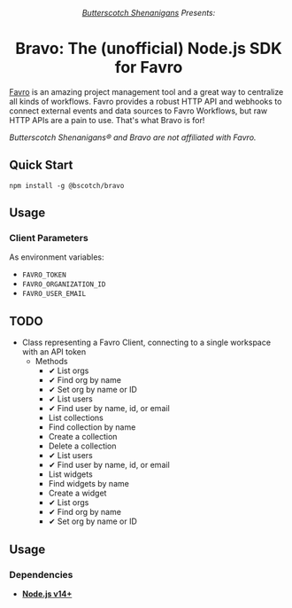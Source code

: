 <p align="center"><i><a href="https://www.bscotch.net">Butterscotch Shenanigans</a> Presents:</i></p>

<h1 align="center"> Bravo: The (unofficial) Node.js SDK for Favro</h1>

[Favro](https://www.favro.com/) is an amazing project management tool
and a great way to centralize all kinds of workflows. Favro provides a
robust HTTP API and webhooks to connect external events and data sources
to Favro Workflows, but raw HTTP APIs are a pain to use. That's what Bravo
is for!

_Butterscotch Shenanigans&reg; and Bravo are not affiliated with Favro._

## Quick Start

`npm install -g @bscotch/bravo`

## Usage

### Client Parameters

As environment variables:

- `FAVRO_TOKEN`
- `FAVRO_ORGANIZATION_ID`
- `FAVRO_USER_EMAIL`

## TODO

- Class representing a Favro Client, connecting to a single workspace with an API token
  - Methods
    - ✔ List orgs
    - ✔ Find org by name
    - ✔ Set org by name or ID
    - ✔ List users
    - ✔ Find user by name, id, or email
    - List collections
    - Find collection by name
    - Create a collection
    - Delete a collection
    - ✔ List users
    - ✔ Find user by name, id, or email
    - List widgets
    - Find widgets by name
    - Create a widget
    - ✔ List orgs
    - ✔ Find org by name
    - ✔ Set org by name or ID

## Usage

### Dependencies

- [**Node.js v14+**](https://nodejs.org/)

